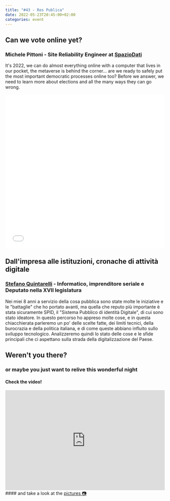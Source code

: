 ```yaml
---
title: "#43 - Res Publica"
date: 2022-05-23T20:45:00+02:00
categories: event
---
```


## Can we vote online yet?

### Michele Pittoni - Site Reliability Engineer at [SpazioDati](//spaziodati.eu)

It's 2022, we can do almost everything online with a computer that lives in our pocket, the metaverse is behind the corner… are we ready to safely put the most important democratic processes online too? Before we answer, we need to learn more about elections and all the many ways they can go wrong.

<iframe src="//www.slideshare.net/slideshow/embed_code/key/feIKbS8b2opxa8" width="100%" height="485" frameborder="0" marginwidth="0" marginheight="0" scrolling="no" allowfullscreen> </iframe>

## Dall'impresa alle istituzioni, cronache di attività digitale

### [Stefano Quintarelli](//quintarelli.it) - Informatico, imprenditore seriale e Deputato nella XVII legislatura

Nei miei 8 anni a servizio della cosa pubblica sono state molte le iniziative e le "battaglie" che ho portato avanti, ma quella che reputo più importante è stata sicuramente SPID, il "Sistema Pubblico di identità Digitale", di cui sono stato ideatore. In questo percorso ho appreso molte cose, e in questa chiacchierata parleremo un po' delle scelte fatte, dei limiti tecnici, della burocrazia e della politica italiana, e di come queste abbiano influito sullo sviluppo tecnologico. Analizzeremo quindi lo stato delle cose e le sfide principali che ci aspettano sulla strada della digitalizzazione del Paese.

## Weren't you there?

### or maybe you just want to relive this wonderful night

<section class="fb-links">

#### Check the video!

<iframe width="100%" height="315" src="https://www.youtube.com/embed/6F7E1vElbFI" frameborder="0" allow="accelerometer; autoplay; clipboard-write; encrypted-media; gyroscope; picture-in-picture" allowfullscreen></iframe>
#### and take a look at the <a id="fb_photo_album" class="btn-facebook" target="_blank" href="//bit.ly/ST43p">pictures &#128247;</a>

</section>
